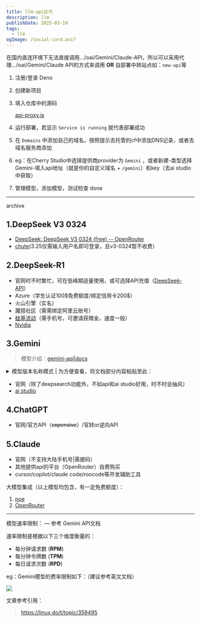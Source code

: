 ```yaml
---
title: llm-api反代
description: llm
publishDate: 2025-03-19
tags:
  - llm
ogImage: /social-card.avif
---
```

在国内直连环境下无法直接调用.../oai/Gemini/Claude-API，所以可以采用代理.../oai/Gemini/Claude API的方式来调用 **OR** 自部署中转站点如：`new-api`等

1. 注册/登录 Deno
2. 创建新项目
3. 填入仓库中的源码

   [api-proxy.js](https://gist.github.com/ZX-11/edc4e6b4654c4ef19fd89199455e3292)
4. 运行部署，若显示 `Service is running` 就代表部署成功
5. 在 `Domains` 中添加自己的域名，按照提示去托管的cf中添加DNS记录，或者去域名服务商添加
6. eg：在Cherry Studio中选择提供商provider为 `Gemini` ，或者新建-类型选择Gemini-填入api地址（就是你的自定义域名 + `/gemini`）和key（去ai studio中获取）
7. 管理模型，添加模型，测试检查 done

---
archive

## 1.DeepSeek V3 0324

- [DeepSeek: DeepSeek V3 0324 (free) -- OpenRouter](https://openrouter.ai/deepseek/deepseek-chat-v3-0324:free/api)
- [chute](https://chutes.ai/app/chute/154ad01c-a431-5744-83c8-651215124360)(3.25仅需输入用户名即可登录，且v3-0324暂不收费）

## 2.DeepSeek-R1

- 官网时不时繁忙，可在低峰期适量使用，或可选择API充值（[DeepSeek-API](https://platform.deepseek.com/top_up)）
- Azure（学生认证100\$免费额度/绑定信用卡200\$）
- 火山引擎（实名）
- 魔搭社区（需需绑定阿里云账号）
- [硅基流动](https://siliconflow.cn/zh-cn/)（需手机号，可邀请获赠金，速度一般）
- [Nvidia](https://build.nvidia.com/deepseek-ai/deepseek-r1)

## 3.Gemini

> 模型介绍：[gemini-api|docs](https://ai.google.dev/gemini-api/docs/models?hl=zh-cn)

<details>

<summary>模型版本名称模式 | 为方便查看，将文档部分内容粘贴至此：</summary>
Gemini 模型有*预览版*和*稳定版*两种版本。

- **最新**：指向指定生成和变体的尖端模型版本。底层模型会定期更新，并且可能是预览版。只有探索性测试应用和原型才应使用此别名。

  最新版本格式：`<model>-<generation>-<variation>-latest`。例如 `gemini-1.0-pro-latest`。
- **最新稳定版**：指向为指定的模型生成和变体发布的最新稳定版。

  最新的稳定版本：`<model>-<generation>-<variation>`。例如 `gemini-1.0-pro`。
- **稳定**：指向特定的稳定模型。稳定型模型通常不会发生变化。大多数正式版应用都应使用特定的稳定型模型。

  稳定版本模式：`<model>-<generation>-<variation>-<version>`。例如 `gemini-1.0-pro-001`。
- **实验性**：指向实验性模型（不适用于生产环境）。官方发布实验性模型是为了收集反馈、快速将最新动态交到开发者手中，并突出展示 Google 的创新步伐。

  实验版本格式：`<model>-<generation>-<variation>-<version>`。例如 `gemini-2.0-pro-exp-02-05`。

</details>

- 官网（除了deepsearch功能外，不如api和ai studio好用，时不时会抽风）
- [ai studio](https://aistudio.google.com/)

## 4.ChatGPT

- 官网/官方API（~~expensive~~）/官转or逆向API

## 5.Claude

- 官网（不支持大陆手机号|需接码）
- 其他提供api的平台（OpenRouter）自费购买
- cursor/copilot/claude code/roocode等开发辅助工具

大模型集成（以上模型均包含，有一定免费额度）：

1. [poe](https://poe.com/)
2. [OpenRouter](https://openrouter.ai/)

---

模型速率限制： — 参考 Gemini API文档

速率限制是根据以下三个维度衡量的：

- 每分钟请求数 (**RPM**)
- 每分钟令牌数 (**TPM**)
- 每日请求次数 (**RPD**)

eg：Gemini模型的费率限制如下：（建议参考英文文档）

![](https://raw.githubusercontent.com/Snnerney/image/refs/heads/main/image.png)




文章参考引用：

> https://linux.do/t/topic/359495
